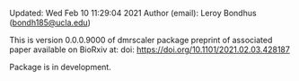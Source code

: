 Updated: Wed Feb 10 11:29:04 2021
Author (email): Leroy Bondhus (bondh185@ucla.edu)

This is version 0.0.0.9000 of dmrscaler package
preprint of associated paper available on BioRxiv at: doi: https://doi.org/10.1101/2021.02.03.428187 

Package is in development. 

